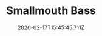 ---
templateKey: blog-post
featuredpost: false
date: 2020-02-17T15:45:45.711Z
title: Smallmouth Bass
description: A freshwater fish that is very sensitive to pollution.
note: 
sellPrice: 50
featuredimage: /img/Smallmouth_Bass.png
tags:
  - Town
  - Secret Woods
  - 6am - 2am
  - Spring
  - Fall
  - Any
---